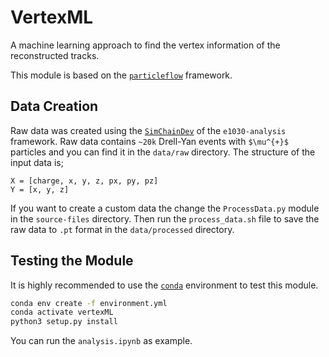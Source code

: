# VertexML

A machine learning approach to find the vertex information of the reconstructed tracks.

This module is based on the [`particleflow`](https://github.com/jpata/particleflow) framework.


## Data Creation
Raw data was created using the [`SimChainDev`](https://github.com/E1039-Collaboration/e1039-analysis/tree/master/SimChainDev) of the `e1030-analysis` framework. Raw data contains `~20k` Drell-Yan events with `$\mu^{+}$` particles and you can find it in the `data/raw` directory. The structure of the input data is;
```
X = [charge, x, y, z, px, py, pz]
Y = [x, y, z]
```

If you want to create a custom data the change the `ProcessData.py` module in the `source-files` directory. Then run the `process_data.sh` file to save the raw data to `.pt` format in the `data/processed` directory.

## Testing the Module

It is highly recommended to use the [`conda`](https://github.com/conda-forge/miniforge) environment to test this module.
```bash
conda env create -f environment.yml
conda activate vertexML
python3 setup.py install
```

You can run the `analysis.ipynb` as example.

